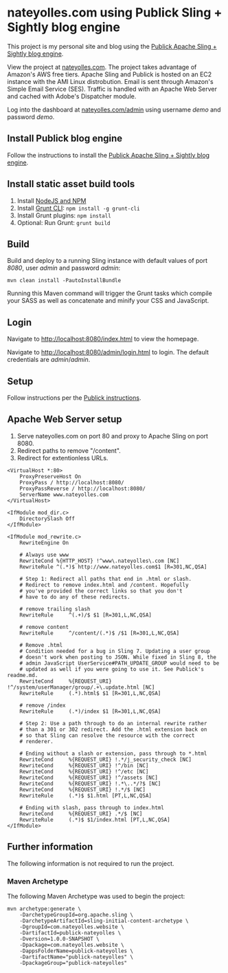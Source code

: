 # nateyolles.com using Publick Sling + Sightly blog engine

This project is my personal site and blog using the [Publick Apache Sling + Sightly blog engine](https://github.com/nateyolles/publick-sling-blog).

View the project at [nateyolles.com](http://www.nateyolles.com). The project takes advantage of Amazon's AWS free tiers. Apache Sling and Publick is hosted on an EC2 instance with the AMI Linux distrobution. Email is sent through Amazon's Simple Email Service (SES). Traffic is handled with an Apache Web Server and cached with Adobe's Dispatcher module.

Log into the dashboard at [nateyolles.com/admin](http://www.nateyolles.com/admin) using username *demo* and password *demo*.

## Install Publick blog engine

Follow the instructions to install the [Publick Apache Sling + Sightly blog engine](https://github.com/nateyolles/publick-sling-blog).

## Install static asset build tools

  1. Install [NodeJS and NPM](https://nodejs.org/)
  2. Install [Grunt CLI](http://gruntjs.com/getting-started): `npm install -g grunt-cli`
  3. Install Grunt plugins: `npm install`
  4. Optional: Run Grunt: `grunt build`

## Build

Build and deploy to a running Sling instance with default values of port *8080*, user *admin* and password *admin*:

    mvn clean install -PautoInstallBundle

Running this Maven command will trigger the Grunt tasks which compile your SASS as well as concatenate and minify your CSS and JavaScript.

## Login

Navigate to [http://localhost:8080/index.html](http://localhost:8080/index.html) to view the homepage.

Navigate to [http://localhost:8080/admin/login.html](http://localhost:8080/admin/login.html) to login. The default credentials are *admin*/*admin*.

## Setup

Follow instructions per the [Publick instructions](https://github.com/nateyolles/publick-sling-blog#configuration).

## Apache Web Server setup

  1. Serve nateyolles.com on port 80 and proxy to Apache Sling on port 8080.
  2. Redirect paths to remove "/content".
  3. Redirect for extentionless URLs.

```
<VirtualHost *:80>
    ProxyPreserveHost On
    ProxyPass / http://localhost:8080/
    ProxyPassReverse / http://localhost:8080/
    ServerName www.nateyolles.com
</VirtualHost>
```

```
<IfModule mod_dir.c>
    DirectorySlash Off
</IfModule>

<IfModule mod_rewrite.c>
    RewriteEngine On

    # Always use www
    RewriteCond %{HTTP_HOST} !^www\.nateyolles\.com [NC]
    RewriteRule ^(.*)$ http://www.nateyolles.com$1 [R=301,NC,QSA]

    # Step 1: Redirect all paths that end in .html or slash.
    # Redirect to remove index.html and /content. Hopefully
    # you've provided the correct links so that you don't
    # have to do any of these redirects.

    # remove trailing slash
    RewriteRule     ^(.+)/$ $1 [R=301,L,NC,QSA]

    # remove content
    RewriteRule     ^/content/(.*)$ /$1 [R=301,L,NC,QSA]

    # Remove .html
    # Condition needed for a bug in Sling 7. Updating a user group
    # doesn't work when posting to JSON. While fixed in Sling 8, the
    # admin JavaScript UserService#PATH_UPDATE_GROUP would need to be
    # updated as well if you were going to use it. See Publick's readme.md.
    RewriteCond     %{REQUEST_URI} !^/system/userManager/group/.+\.update.html [NC]
    RewriteRule     (.*).html$ $1 [R=301,L,NC,QSA]

    # remove /index
    RewriteRule     (.*)/index $1 [R=301,L,NC,QSA]

    # Step 2: Use a path through to do an internal rewrite rather
    # than a 301 or 302 redirect. Add the .html extension back on
    # so that Sling can resolve the resource with the correct
    # renderer.

    # Ending without a slash or extension, pass through to *.html
    RewriteCond     %{REQUEST_URI} !.*/j_security_check [NC]
    RewriteCond     %{REQUEST_URI} !^/bin [NC]
    RewriteCond     %{REQUEST_URI} !^/etc [NC]
    RewriteCond     %{REQUEST_URI} !^/assets [NC]
    RewriteCond     %{REQUEST_URI} !.*\..*/?$ [NC]
    RewriteCond     %{REQUEST_URI} !.*/$ [NC]
    RewriteRule     (.*)$ $1.html [PT,L,NC,QSA]

    # Ending with slash, pass through to index.html
    RewriteCond     %{REQUEST_URI} .*/$ [NC]
    RewriteRule     (.*)$ $1/index.html [PT,L,NC,QSA]
</IfModule>
```

## Further information

The following information is not required to run the project.

### Maven Archetype

The following Maven Archetype was used to begin the project:

```
mvn archetype:generate \
    -DarchetypeGroupId=org.apache.sling \
    -DarchetypeArtifactId=sling-initial-content-archetype \
    -DgroupId=com.nateyolles.website \
    -DartifactId=publick-nateyolles \
    -Dversion=1.0.0-SNAPSHOT \
    -Dpackage=com.nateyolles.website \
    -DappsFolderName=publick-nateyolles \
    -DartifactName="publick-nateyolles" \
    -DpackageGroup="publick-nateyolles"
```